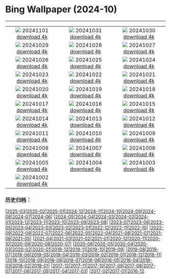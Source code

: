# Bing Wallpaper (2024-10)
**************
| | | |
| :----: | :----: | :----: |
| ![](https://www.bing.com/th?id=OHR.VineyardsBlackForestFall_DE-DE2832375252_1920x1080.jpg) 20241101 [download 4k](https://www.bing.com/th?id=OHR.VineyardsBlackForestFall_DE-DE2832375252_UHD.jpg) | ![](https://www.bing.com/th?id=OHR.GargoyleParis_DE-DE9566321250_1920x1080.jpg) 20241031 [download 4k](https://www.bing.com/th?id=OHR.GargoyleParis_DE-DE9566321250_UHD.jpg) | ![](https://www.bing.com/th?id=OHR.HauntedEdinburgh_DE-DE5335021616_1920x1080.jpg) 20241030 [download 4k](https://www.bing.com/th?id=OHR.HauntedEdinburgh_DE-DE5335021616_UHD.jpg) |
| ![](https://www.bing.com/th?id=OHR.GreatOwl_DE-DE5072344548_1920x1080.jpg) 20241029 [download 4k](https://www.bing.com/th?id=OHR.GreatOwl_DE-DE5072344548_UHD.jpg) | ![](https://www.bing.com/th?id=OHR.PumpkinMist_DE-DE2695575540_1920x1080.jpg) 20241028 [download 4k](https://www.bing.com/th?id=OHR.PumpkinMist_DE-DE2695575540_UHD.jpg) | ![](https://www.bing.com/th?id=OHR.PolarBearHug_DE-DE3605401727_1920x1080.jpg) 20241027 [download 4k](https://www.bing.com/th?id=OHR.PolarBearHug_DE-DE3605401727_UHD.jpg) |
| ![](https://www.bing.com/th?id=OHR.GhostForest_DE-DE7650231907_1920x1080.jpg) 20241026 [download 4k](https://www.bing.com/th?id=OHR.GhostForest_DE-DE7650231907_UHD.jpg) | ![](https://www.bing.com/th?id=OHR.MontBlancMassif_DE-DE0416304565_1920x1080.jpg) 20241025 [download 4k](https://www.bing.com/th?id=OHR.MontBlancMassif_DE-DE0416304565_UHD.jpg) | ![](https://www.bing.com/th?id=OHR.HumboldtUniversityLibrary_DE-DE9129729075_1920x1080.jpg) 20241024 [download 4k](https://www.bing.com/th?id=OHR.HumboldtUniversityLibrary_DE-DE9129729075_UHD.jpg) |
| ![](https://www.bing.com/th?id=OHR.MadameSherriCastle_DE-DE5744863677_1920x1080.jpg) 20241023 [download 4k](https://www.bing.com/th?id=OHR.MadameSherriCastle_DE-DE5744863677_UHD.jpg) | ![](https://www.bing.com/th?id=OHR.MonsterDoor_DE-DE5408236104_1920x1080.jpg) 20241022 [download 4k](https://www.bing.com/th?id=OHR.MonsterDoor_DE-DE5408236104_UHD.jpg) | ![](https://www.bing.com/th?id=OHR.GermanyBaldeneyseeFall_DE-DE3538373815_1920x1080.jpg) 20241021 [download 4k](https://www.bing.com/th?id=OHR.GermanyBaldeneyseeFall_DE-DE3538373815_UHD.jpg) |
| ![](https://www.bing.com/th?id=OHR.SmilingSloth_DE-DE3423910925_1920x1080.jpg) 20241020 [download 4k](https://www.bing.com/th?id=OHR.SmilingSloth_DE-DE3423910925_UHD.jpg) | ![](https://www.bing.com/th?id=OHR.DenderaTemple_DE-DE9209425729_1920x1080.jpg) 20241019 [download 4k](https://www.bing.com/th?id=OHR.DenderaTemple_DE-DE9209425729_UHD.jpg) | ![](https://www.bing.com/th?id=OHR.CentralParkAutumn_DE-DE9416328448_1920x1080.jpg) 20241018 [download 4k](https://www.bing.com/th?id=OHR.CentralParkAutumn_DE-DE9416328448_UHD.jpg) |
| ![](https://www.bing.com/th?id=OHR.KochiaJapan_DE-DE4546575583_1920x1080.jpg) 20241017 [download 4k](https://www.bing.com/th?id=OHR.KochiaJapan_DE-DE4546575583_UHD.jpg) | ![](https://www.bing.com/th?id=OHR.FossilsDorset_DE-DE5527314579_1920x1080.jpg) 20241016 [download 4k](https://www.bing.com/th?id=OHR.FossilsDorset_DE-DE5527314579_UHD.jpg) | ![](https://www.bing.com/th?id=OHR.MaraMigration_DE-DE2892375339_1920x1080.jpg) 20241015 [download 4k](https://www.bing.com/th?id=OHR.MaraMigration_DE-DE2892375339_UHD.jpg) |
| ![](https://www.bing.com/th?id=OHR.CocoBeach_DE-DE0655517413_1920x1080.jpg) 20241014 [download 4k](https://www.bing.com/th?id=OHR.CocoBeach_DE-DE0655517413_UHD.jpg) | ![](https://www.bing.com/th?id=OHR.AlcazarSeville_DE-DE3041524458_1920x1080.jpg) 20241013 [download 4k](https://www.bing.com/th?id=OHR.AlcazarSeville_DE-DE3041524458_UHD.jpg) | ![](https://www.bing.com/th?id=OHR.QuebecDuck_DE-DE2140613391_1920x1080.jpg) 20241012 [download 4k](https://www.bing.com/th?id=OHR.QuebecDuck_DE-DE2140613391_UHD.jpg) |
| ![](https://www.bing.com/th?id=OHR.CelticColours_DE-DE5682241306_1920x1080.jpg) 20241011 [download 4k](https://www.bing.com/th?id=OHR.CelticColours_DE-DE5682241306_UHD.jpg) | ![](https://www.bing.com/th?id=OHR.SoranoItaly_DE-DE6035116338_1920x1080.jpg) 20241010 [download 4k](https://www.bing.com/th?id=OHR.SoranoItaly_DE-DE6035116338_UHD.jpg) | ![](https://www.bing.com/th?id=OHR.PotsdamerPlatzBerlin_DE-DE6566333403_1920x1080.jpg) 20241009 [download 4k](https://www.bing.com/th?id=OHR.PotsdamerPlatzBerlin_DE-DE6566333403_UHD.jpg) |
| ![](https://www.bing.com/th?id=OHR.MototiOctopus_DE-DE2317582998_1920x1080.jpg) 20241008 [download 4k](https://www.bing.com/th?id=OHR.MototiOctopus_DE-DE2317582998_UHD.jpg) | ![](https://www.bing.com/th?id=OHR.ElbePhilharmonic_DE-DE0654455444_1920x1080.jpg) 20241007 [download 4k](https://www.bing.com/th?id=OHR.ElbePhilharmonic_DE-DE0654455444_UHD.jpg) | ![](https://www.bing.com/th?id=OHR.BerlinConcertHallFestivalofLights_DE-DE1090691492_1920x1080.jpg) 20241006 [download 4k](https://www.bing.com/th?id=OHR.BerlinConcertHallFestivalofLights_DE-DE1090691492_UHD.jpg) |
| ![](https://www.bing.com/th?id=OHR.ElephantTeacher_DE-DE8807070034_1920x1080.jpg) 20241005 [download 4k](https://www.bing.com/th?id=OHR.ElephantTeacher_DE-DE8807070034_UHD.jpg) | ![](https://www.bing.com/th?id=OHR.EuropaMoon_DE-DE7966877532_1920x1080.jpg) 20241004 [download 4k](https://www.bing.com/th?id=OHR.EuropaMoon_DE-DE7966877532_UHD.jpg) | ![](https://www.bing.com/th?id=OHR.BerlinWallBlueHands_DE-DE6022715375_1920x1080.jpg) 20241003 [download 4k](https://www.bing.com/th?id=OHR.BerlinWallBlueHands_DE-DE6022715375_UHD.jpg) |
| ![](https://www.bing.com/th?id=OHR.WindRiverAlaska_DE-DE4243955227_1920x1080.jpg) 20241002 [download 4k](https://www.bing.com/th?id=OHR.WindRiverAlaska_DE-DE4243955227_UHD.jpg) |  |  |

### 历史归档：

|[2025-03](bing/2025-03/2025-03.md)|[2025-02](bing/2025-02/2025-02.md)|[2025-01](bing/2025-01/2025-01.md)|[2024-12](bing/2024-12/2024-12.md)|[2024-11](bing/2024-11/2024-11.md)|[2024-10](bing/2024-10/2024-10.md)|[2024-09](bing/2024-09/2024-09.md)|[2024-08](bing/2024-08/2024-08.md)|[2024-07](bing/2024-07/2024-07.md)|[2024-06](bing/2024-06/2024-06.md)|
|[2024-05](bing/2024-05/2024-05.md)|[2024-04](bing/2024-04/2024-04.md)|[2024-03](bing/2024-03/2024-03.md)|[2024-02](bing/2024-02/2024-02.md)|[2024-01](bing/2024-01/2024-01.md)|[2023-12](bing/2023-12/2023-12.md)|[2023-11](bing/2023-11/2023-11.md)|[2023-10](bing/2023-10/2023-10.md)|[2023-09](bing/2023-09/2023-09.md)|[2023-08](bing/2023-08/2023-08.md)|
|[2023-07](bing/2023-07/2023-07.md)|[2023-06](bing/2023-06/2023-06.md)|[2023-05](bing/2023-05/2023-05.md)|[2023-04](bing/2023-04/2023-04.md)|[2023-03](bing/2023-03/2023-03.md)|[2023-02](bing/2023-02/2023-02.md)|[2023-01](bing/2023-01/2023-01.md)|[2022-12](bing/2022-12/2022-12.md)|[2022-11](bing/2022-11/2022-11.md)|[2022-10](bing/2022-10/2022-10.md)|
|[2022-09](bing/2022-09/2022-09.md)|[2022-08](bing/2022-08/2022-08.md)|[2022-07](bing/2022-07/2022-07.md)|[2022-06](bing/2022-06/2022-06.md)|[2022-05](bing/2022-05/2022-05.md)|[2022-04](bing/2022-04/2022-04.md)|[2021-08](bing/2021-08/2021-08.md)|[2021-07](bing/2021-07/2021-07.md)|[2021-06](bing/2021-06/2021-06.md)|[2021-05](bing/2021-05/2021-05.md)|
|[2021-04](bing/2021-04/2021-04.md)|[2021-03](bing/2021-03/2021-03.md)|[2021-02](bing/2021-02/2021-02.md)|[2021-01](bing/2021-01/2021-01.md)|[2020-12](bing/2020-12/2020-12.md)|[2020-11](bing/2020-11/2020-11.md)|[2020-10](bing/2020-10/2020-10.md)|[2020-09](bing/2020-09/2020-09.md)|[2020-08](bing/2020-08/2020-08.md)|[2020-07](bing/2020-07/2020-07.md)|
|[2020-06](bing/2020-06/2020-06.md)|[2020-05](bing/2020-05/2020-05.md)|[2020-04](bing/2020-04/2020-04.md)|[2020-03](bing/2020-03/2020-03.md)|[2020-02](bing/2020-02/2020-02.md)|[2020-01](bing/2020-01/2020-01.md)|[2019-12](bing/2019-12/2019-12.md)|[2019-11](bing/2019-11/2019-11.md)|[2019-10](bing/2019-10/2019-10.md)|[2019-09](bing/2019-09/2019-09.md)|
|[2019-08](bing/2019-08/2019-08.md)|[2019-07](bing/2019-07/2019-07.md)|[2019-06](bing/2019-06/2019-06.md)|[2019-05](bing/2019-05/2019-05.md)|[2019-04](bing/2019-04/2019-04.md)|[2019-03](bing/2019-03/2019-03.md)|[2019-02](bing/2019-02/2019-02.md)|[2019-01](bing/2019-01/2019-01.md)|[2018-12](bing/2018-12/2018-12.md)|[2018-11](bing/2018-11/2018-11.md)|
|[2018-10](bing/2018-10/2018-10.md)|[2018-09](bing/2018-09/2018-09.md)|[2018-08](bing/2018-08/2018-08.md)|[2018-07](bing/2018-07/2018-07.md)|[2018-06](bing/2018-06/2018-06.md)|[2018-05](bing/2018-05/2018-05.md)|[2018-04](bing/2018-04/2018-04.md)|[2018-03](bing/2018-03/2018-03.md)|[2018-02](bing/2018-02/2018-02.md)|[2018-01](bing/2018-01/2018-01.md)|
|[2017-12](bing/2017-12/2017-12.md)|[2017-11](bing/2017-11/2017-11.md)|[2017-10](bing/2017-10/2017-10.md)|[2017-09](bing/2017-09/2017-09.md)|[2017-08](bing/2017-08/2017-08.md)|[2017-07](bing/2017-07/2017-07.md)|[2017-06](bing/2017-06/2017-06.md)|[2017-05](bing/2017-05/2017-05.md)|[2017-04](bing/2017-04/2017-04.md)|[2017-03](bing/2017-03/2017-03.md)|
|[2017-02](bing/2017-02/2017-02.md)|[2017-01](bing/2017-01/2017-01.md)|[2016-12](bing/2016-12/2016-12.md)